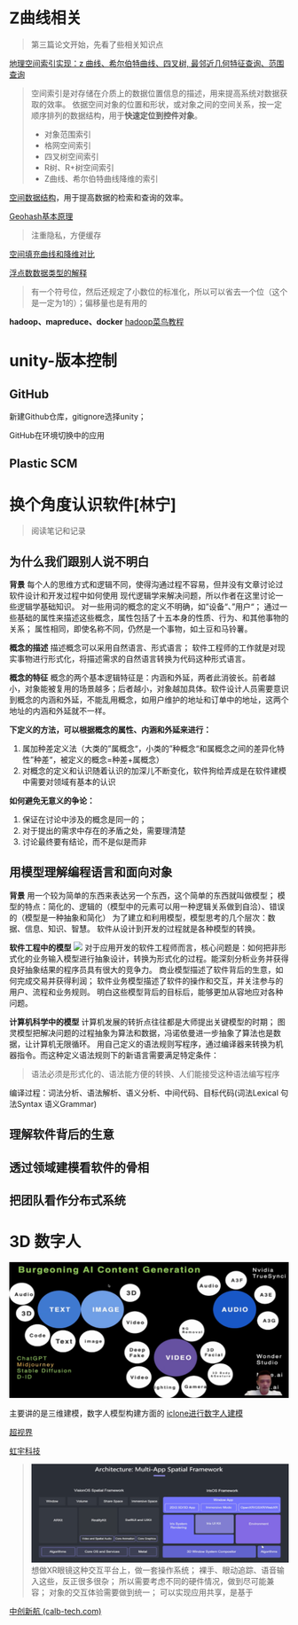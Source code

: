 
# Z曲线相关

> 第三篇论文开始，先看了些相关知识点


[地理空间索引实现：z 曲线、希尔伯特曲线、四叉树, 最邻近几何特征查询、范围查询](https://blog.51cto.com/u_15428122/4569829)

> 空间索引是对存储在介质上的数据位置信息的描述，用来提高系统对数据获取的效率。
> 依据空间对象的位置和形状，或对象之间的空间关系，按一定顺序排列的数据结构，用于**快速定位到控件对象**。
>  - 对象范围索引
> - 格网空间索引
> - 四叉树空间索引
> - R树、R+树空间索引
> - Z曲线、希尔伯特曲线降维的索引

[空间数据结构](https://www.cnblogs.com/KillerAery/p/10878367.html)，用于提高数据的检索和查询的效率。


[Geohash基本原理](https://www.cnblogs.com/tgzhu/p/6204173.html)

> 注重隐私，方便缓存

[空间填充曲线和降维对比](https://www.cnblogs.com/tgzhu/p/8286616.html)

[浮点数数据类型的解释](https://akaedu.github.io/book/ch14s04.html)

> 有一个符号位，然后还规定了小数位的标准化，所以可以省去一个位（这个是一定为1的）；偏移量也是有用的
> 

**hadoop、mapreduce、docker**
[hadoop菜鸟教程](https://www.runoob.com/w3cnote/hadoop-tutorial.html)

# unity-版本控制
## GitHub
新建Github仓库，gitignore选择unity；

GitHub在环境切换中的应用

## Plastic SCM

# 换个角度认识软件[林宁]
> 阅读笔记和记录
## 为什么我们跟别人说不明白
**背景**
每个人的思维方式和逻辑不同，使得沟通过程不容易，但并没有文章讨论过软件设计和开发过程中如何使用 现代逻辑学来解决问题，所以作者在这里讨论一些逻辑学基础知识。
对一些用词的概念的定义不明确，如”设备“、”用户“；
通过一些基础的属性来描述这些概念，属性包括了十五本身的性质、行为、和其他事物的关系；
属性相同，即使名称不同，仍然是一个事物，如土豆和马铃薯。

**概念的描述**
描述概念可以采用自然语言、形式语言；
软件工程师的工作就是对现实事物进行形式化，将描述需求的自然语言转换为代码这种形式语言。

**概念的特征**
概念的两个基本逻辑特征是：内涵和外延，两者此消彼长。前者越小，对象能被复用的场景越多；后者越小，对象越加具体。软件设计人员需要意识到概念的内涵和外延，不能乱用概念，如用户维护的地址和订单中的地址，这两个地址的内涵和外延就不一样。

**下定义的方法，可以根据概念的属性、内涵和外延来进行：**
1. 属加种差定义法（大类的”属概念“，小类的”种概念“和属概念之间的差异化特性”种差“，被定义的概念=种差+属概念）
2. 对概念的定义和认识随着认识的加深儿不断变化，软件狗给弄成是在软件建模中需要对领域有基本的认识

**如何避免无意义的争论：**
1. 保证在讨论中涉及的概念是同一的；
2. 对于提出的需求中存在的矛盾之处，需要理清楚
3. 讨论最终要有结论，而不是似是而非


## 用模型理解编程语言和面向对象
**背景**
用一个较为简单的东西来表达另一个东西，这个简单的东西就叫做模型；
模型的特点：简化的、逻辑的（模型中的元素可以用一种逻辑关系做到自洽）、错误的（模型是一种抽象和简化）
为了建立和利用模型，模型思考的几个层次：数据、信息、知识、智慧。
软件从设计到开发的过程就是各种模型的转换。

**软件工程中的模型**
![](https://s2.loli.net/2023/09/16/iv7XaIVjr3Md5PZ.png)
对于应用开发的软件工程师而言，核心问题是：如何把非形式化的业务输入模型进行抽象设计，转换为形式化的过程。能深刻分析业务并获得良好抽象结果的程序员具有很大的竞争力。
商业模型描述了软件背后的生意，如何完成交易并获得利润；
软件业务模型描述了软件的操作和交互，并关注参与的用户、流程和业务规则。
明白这些模型背后的目标后，能够更加从容地应对各种问题。

**计算机科学中的模型**
计算机发展的转折点往往都是大师提出关键模型的时期；
图灵模型把解决问题的过程抽象为算法和数据，冯诺依曼进一步抽象了算法也是数据，让计算机无限循环。
用自己定义的语法规则写程序，通过编译器来转换为机器指令。而这种定义语法规则下的新语言需要满足特定条件：
> 语法必须是形式化的、语法能方便的转换、人们能接受这种语法编写程序

编译过程：词法分析、语法解析、语义分析、中间代码、目标代码(词法Lexical 句法Syntax 语义Grammar)

## 理解软件背后的生意

## 透过领域建模看软件的骨相

## 把团队看作分布式系统



# 3D 数字人
![输入图片说明](/imgs/2023-09-27/9I05a3elPR8rwgA5.png)

主要讲的是三维建模，数字人模型构建方面的
[iclone进行数字人建模](https://www.reallusion.com/cn/iclone/)


[超视界](https://www.zhaopin.com/companydetail/CZ229765780.htm?type__1529=YqIx2DyDnim49DBqDTnlDgDfxGT%2BL7B0oD&alichlgref=https%3A%2F%2Fcn.bing.com%2F)

[虹宇科技](https://www.innohere.com/ir/101055.html)
> ![输入图片说明](/imgs/2023-09-27/l6KsStSEep0eXBWZ.png)
> 想做XR眼镜这种交互平台上，做一套操作系统；
> 裸手、眼动追踪、语音输入这些，反正很多很杂；
> 所以需要考虑不同的硬件情况，做到尽可能兼容；
> 对象的交互体验需要做到统一；
> 可以实现应用共享，是基于

[中创新航 (calb-tech.com)](http://www.calb-tech.com/)


<!--stackedit_data:
eyJoaXN0b3J5IjpbODU5MzEzOTI0LC0xODI4NzY0NDc3LC0yMD
gxMjY4OTQ0LDgxODY3NjE5LC0yNDA1OTA3NiwxODA0OTc0NDg5
LDUwMTY4OTgxMiwxMDE0NzM1MjYxLDE0Mzk0MjcxODMsLTExNj
QzMzkxNzcsLTE0NDMyNzQwNjUsLTMyNDY3NzQ1OCwxNjE2ODIz
ODk3LDE4MzUwMzc0NjMsMTcyMjg1MzQ4OCwtMTYwNjgwNDk3MS
wxNjYxMzkyMzk5LDE1MDc4NTU1NSwtMTUwNTM3NDIyNywyMDc0
NjEwMzQ5XX0=
-->